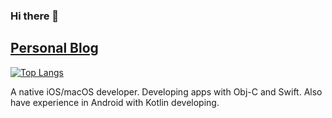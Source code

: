 ### Hi there 👋

## [Personal Blog](https://moonandeye.github.io)

<!--
**MoonAndEye/MoonAndEye** is a ✨ _special_ ✨ repository because its `README.md` (this file) appears on your GitHub profile.

Here are some ideas to get you started:

- 🔭 I’m currently working on ...
- 🌱 I’m currently learning ...
- 👯 I’m looking to collaborate on ...
- 🤔 I’m looking for help with ...
- 💬 Ask me about ...
- 📫 How to reach me: ...
- 😄 Pronouns: ...
- ⚡ Fun fact: ...
-->

[![Top Langs](https://github-readme-stats.vercel.app/api/top-langs/?username=MoonAndEye&hide=Jupyter%20Notebook,html,ruby,css)](https://github.com/anuraghazra/github-readme-stats)

A native iOS/macOS developer. Developing apps with Obj-C and Swift. Also have experience in Android with Kotlin developing.
